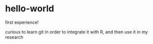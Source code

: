 # hello-world
first experience!

curious to learn git in order to integrate it with R, and then use it in my research
